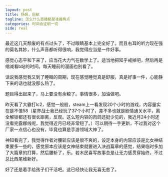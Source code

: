 ```yaml
---
layout: post
title: 扬帆，启航
tagline: 怎么什么直播都是凌晨两点
categories: 时间会证明一切
side: real
---
```


最近这几天颓废的有点过头了，不过眼睛基本上完全好了。而且右耳的听力现在强的莫名其妙，什么声音都听得很响，我觉得应当是一件好事。

感觉心态平和下来了，应当花大力气在数学上了。适当地把知乎戒掉吧，然后再是缩减看b站的时间。每天睡前的漫画也别看了。

话说我感觉我又到了睡眠的周期，现在感觉睡觉真是舒服，真是好事一件，心能静下来的话也就没那么热了。

题目得出起来了，马上要没有余粮了。事情很多，加油做吧。

昨天看了大霸打lc2，感觉一般般，steam上一看发现20个小时的游戏，内容量实在是不值58（星界战士我已经玩了37个小时了，差不多也就是剧情通关水平，离全解锁都还有很长距离，反观。这么短内容的肉鸽还挺少见的，我近月24小时还没看完露娜线呢，我觉得近月已经非常短了。）可以期待一手更新，不过我对这个厂家一点信心也没有，毕竟也算是手游领域大神了。

神知看完了，我觉得作者对腰斩应该是很不爽的，设定本身的内容应该是比女神结束要多一些的，感觉原本应该是女神结束就要进入决战篇章的感觉，结果临时多加了大篇章的打算，然后腰斩了，乐。若木民喜写故事总是让无力感贯穿始终，不过总比西尾维新好。

好了还是着手给孩子们干活吧。这已经快让我无喜无悲了。